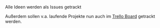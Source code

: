 Alle Ideen werden als Issues getrackt

Außerdem sollen v.a. laufende Projekte nun auch im [Trello Board](https://trello.com/b/QQchx9IQ/codeforheilbronn-projekte) getrackt werden.
